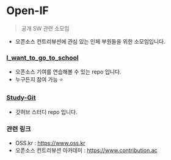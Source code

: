 # Open-IF

> 공개 SW 관련 소모임

- 오픈소스 컨트리뷰션에 관심 있는 인페 부원들을 위한 소모임입니다.

### [I_want_to_go_to_school](https://github.com/sejonginterface/I_want_to_go_to_school)
- 오픈소스 기여를 연습해볼 수 있는 repo 입니다.
- 누구든지 참여 가능 ⭐

### [Study-Git](https://github.com/sejonginterface/Study-Git)
- 깃허브 스터디 repo 입니다.

### 관련 링크
- OSS.kr : https://www.oss.kr
- 오픈소스 컨트리뷰션 아카데미 : https://www.contribution.ac